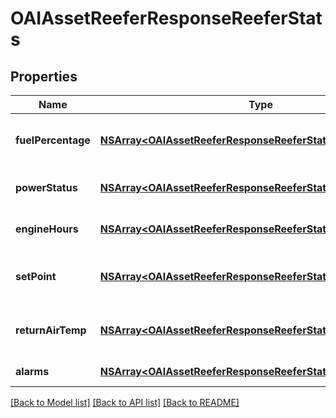 # OAIAssetReeferResponseReeferStats

## Properties
Name | Type | Description | Notes
------------ | ------------- | ------------- | -------------
**fuelPercentage** | [**NSArray&lt;OAIAssetReeferResponseReeferStatsFuelPercentage&gt;***](OAIAssetReeferResponseReeferStatsFuelPercentage.md) | Fuel percentage of the reefer | [optional] 
**powerStatus** | [**NSArray&lt;OAIAssetReeferResponseReeferStatsPowerStatus&gt;***](OAIAssetReeferResponseReeferStatsPowerStatus.md) | Power status of the reefer | [optional] 
**engineHours** | [**NSArray&lt;OAIAssetReeferResponseReeferStatsEngineHours&gt;***](OAIAssetReeferResponseReeferStatsEngineHours.md) | Engine hours of the reefer | [optional] 
**setPoint** | [**NSArray&lt;OAIAssetReeferResponseReeferStatsSetPoint&gt;***](OAIAssetReeferResponseReeferStatsSetPoint.md) | Set point temperature of the reefer | [optional] 
**returnAirTemp** | [**NSArray&lt;OAIAssetReeferResponseReeferStatsReturnAirTemp&gt;***](OAIAssetReeferResponseReeferStatsReturnAirTemp.md) | Return air temperature of the reefer | [optional] 
**alarms** | [**NSArray&lt;OAIAssetReeferResponseReeferStatsAlarms1&gt;***](OAIAssetReeferResponseReeferStatsAlarms1.md) | Reefer alarms | [optional] 

[[Back to Model list]](../README.md#documentation-for-models) [[Back to API list]](../README.md#documentation-for-api-endpoints) [[Back to README]](../README.md)


